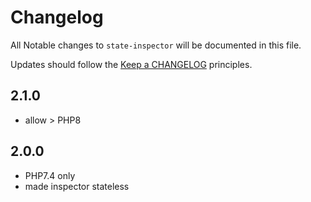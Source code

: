 # Changelog

All Notable changes to `state-inspector` will be documented in this file.

Updates should follow the [Keep a CHANGELOG](http://keepachangelog.com/) principles.

## 2.1.0
- allow > PHP8
## 2.0.0
- PHP7.4 only
- made inspector stateless
